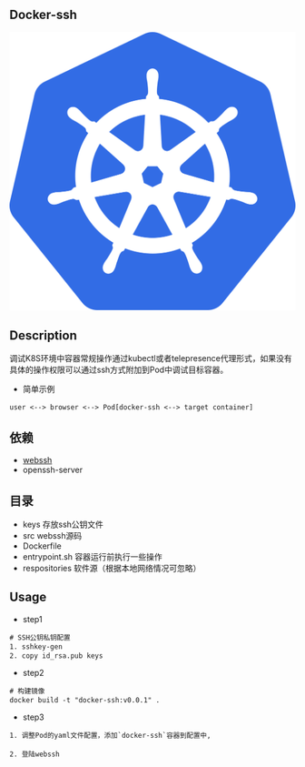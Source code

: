 ## Docker-ssh

![k8s-tools](https://raw.githubusercontent.com/kubernetes/kubernetes/master/logo/logo.svg)

## Description
调试K8S环境中容器常规操作通过kubectl或者telepresence代理形式，如果没有具体的操作权限可以通过ssh方式附加到Pod中调试目标容器。

* 简单示例
```
user <--> browser <--> Pod[docker-ssh <--> target container]
```

## 依赖
* [webssh](https://github.com/huashengdun/webssh)
* openssh-server

## 目录
* keys 存放ssh公钥文件
* src webssh源码
* Dockerfile
* entrypoint.sh 容器运行前执行一些操作
* respositories 软件源（根据本地网络情况可忽略）

## Usage

* step1
```
# SSH公钥私钥配置
1. sshkey-gen
2. copy id_rsa.pub keys
```

* step2
```
# 构建镜像
docker build -t "docker-ssh:v0.0.1" .
```

* step3
```
1. 调整Pod的yaml文件配置，添加`docker-ssh`容器到配置中,

2. 登陆webssh
```